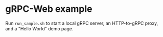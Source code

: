 # gRPC-Web example

Run `run_sample.sh` to start a local gRPC server, an HTTP-to-gRPC proxy, and a "Hello World" demo page.

